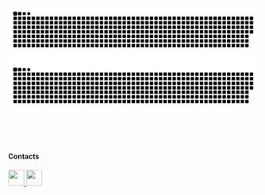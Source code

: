 <!---<h1>Hallo 💻<img align="center" height="100em" width="100%"   src="https://media4.giphy.com/media/v1.Y2lkPTc5MGI3NjExbm5wMHplYjRpMXY3N29vZ24zY2h1ZjJqeTl4cmUweWQ5c2NrcmIxbyZlcD12MV9naWZzX3NlYXJjaCZjdD1z/mXbQ2IU02cGRhBO2ye/giphy.gif"/></h1>


<div>
   
  <a href="https://github.com/reistence">
 

  <!--   <img align="center"  height="150em"  src="https://github-readme-stats.vercel.app/api?username=reistence&show_icons=true&theme=gotham&hide_border=true&include_all_commits=true&count_private=false&hide=issues"/>
  
  
</div> -->
  
</br>



<div>

  ![github contribution grid snake animation](https://raw.githubusercontent.com/reistence/reistence/output/github-contribution-grid-snake-dark.svg#gh-dark-mode-only)![github contribution grid snake animation](https://raw.githubusercontent.com/reistence/reistence/output/github-contribution-grid-snake.svg#gh-light-mode-only)
 
</div>

</br> 
<div>

 <!--  
 <img align="center" height="200em" src="https://github-readme-stats.vercel.app/api/top-langs/?username=reistence&hide_border=true&layout=compact&langs_count=10&theme=gotham&show_icons=true"/>  -->
   
</div>
 </br>
 <div>
<h4>Contacts</h4>
<div> 
   <span margin-right="1em">
  <a href="https://www.linkedin.com/in/valerio-gunter-lamberti" text-decoration="none" text-style="none">
     <img src="https://github.com/gauravghongde/social-icons/blob/master/PNG/Black/LinkedIN_black.png" width="32" height="32"/>
  </a>
   </span>
   <span>
  <a href="mailto:gvlamberti@gmail.com" text-decoration="none">
     <img src="https://github.com/gauravghongde/social-icons/blob/master/PNG/Black/Gmail_black.png" width="32" height="32"/>
  </a>

      
   </span>

   
</div>
    
 </div>
<br/>

<!-- ![Jokes Card](https://readme-jokes.vercel.app/api?hideBorder&theme=gotham) -->
